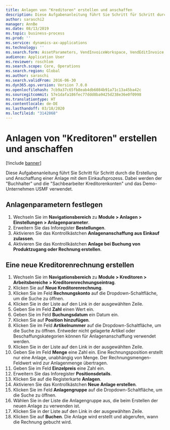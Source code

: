 ```yaml
---
title: Anlagen von "Kreditoren" erstellen und anschaffen
description: Diese Aufgabenanleitung führt Sie Schritt für Schritt durch die Erstellung und Anschaffung einer Anlage mit dem Einkaufsprozess.
author: saraschi2
manager: AnnBe
ms.date: 08/13/2019
ms.topic: business-process
ms.prod: ''
ms.service: dynamics-ax-applications
ms.technology: ''
ms.search.form: AssetParameters, VendInvoiceWorkspace, VendEditInvoice, VendTableLookup, InventItemIdLookupSimple, AssetTable
audience: Application User
ms.reviewer: roschlom
ms.search.scope: Core, Operations
ms.search.region: Global
ms.author: saraschi
ms.search.validFrom: 2016-06-30
ms.dyn365.ops.version: Version 7.0.0
ms.openlocfilehash: 7cb9a37c65fb8eab4db6084b91a71c13a45ba42c
ms.sourcegitcommit: 57e1dafa186fec77ddd8ba9425d238e36e0f0998
ms.translationtype: HT
ms.contentlocale: de-DE
ms.lasthandoff: 03/18/2020
ms.locfileid: "3142868"
---
```

# <a name="create-and-acquire-assets-from-accounts-payable"></a>Anlagen von "Kreditoren" erstellen und anschaffen

[!include [banner](../../includes/banner.md)]

Diese Aufgabenanleitung führt Sie Schritt für Schritt durch die Erstellung und Anschaffung einer Anlage mit dem Einkaufsprozess.  Dabei werden der "Buchhalter" und die "Sachbearbeiter Kreditorenkonten" und das Demo-Unternehmen USMF verwendet.


## <a name="set-fixed-assets-parameters"></a>Anlagenparametern festlegen
1. Wechseln Sie im **Navigationsbereich** zu **Module > Anlagen > Einstellungen > Anlagenparameter**.
2. Erweitern Sie das Inforegister **Bestellungen**.
3. Aktivieren Sie das Kontrollkästchen **Anlagenanschaffung aus Einkauf zulassen**.
4. Aktivieren Sie das Kontrollkästchen **Anlage bei Buchung von Produktzugang oder Rechnung erstellen**.

## <a name="create-a-new-vendor-invoice"></a>Eine neue Kreditorenrechnung erstellen
1. Wechseln Sie im **Navigationsbereich** zu **Module > Kreditoren > Arbeitsbereiche > Kreditorenrechnungseintrag**.
2. Klicken Sie auf **Neue Kreditorenrechnung**.
3. Klicken Sie im Feld **Rechnungskonto** auf die Dropdown-Schaltfläche, um die Suche zu öffnen.
4. Klicken Sie in der Liste auf den Link in der ausgewählten Zeile.
5. Geben Sie im Feld **Zahl** einen Wert ein.
6. Geben Sie im Feld **Buchungsdatum** ein Datum ein.
7. Klicken Sie auf **Position hinzufügen**.
8. Klicken Sie im Feld **Artikelnummer** auf die Dropdown-Schaltfläche, um die Suche zu öffnen. Entweder nicht gelagerte Artikel oder Beschaffungskategorien können für Anlagenanschaffung verwendet werden.  
9. Klicken Sie in der Liste auf den Link in der ausgewählten Zeile.
10. Geben Sie im Feld **Menge** eine Zahl ein. Eine Rechnungsposition erstellt nur eine Anlage, unabhängig von Menge. Der Rechnungsmengen-Feldwert wird zur Anlagenmenge übertragen.  
11. Geben Sie im Feld **Einzelpreis** eine Zahl ein.
12. Erweitern Sie das Inforegister **Positionsdetails**.
13. Klicken Sie auf die Registerkarte **Anlagen**.
14. Aktivieren Sie das Kontrollkästchen **Neue Anlage erstellen**.
15. Klicken Sie im Feld **Anlagengruppe** auf die Dropdown-Schaltfläche, um die Suche zu öffnen.
16. Wählen Sie in der Liste die Anlagengruppe aus, die beim Erstellen der neuen Anlage zu verwenden ist.
17. Klicken Sie in der Liste auf den Link in der ausgewählten Zeile.
18. Klicken Sie auf **Buchen**. Die Anlage wird erstellt und abgerufen, wann die Rechnung gebucht wird.  

